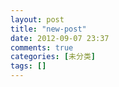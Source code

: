 ```yaml
---
layout: post
title: "new-post"
date: 2012-09-07 23:37
comments: true
categories: [未分类]
tags: []
---
```

## 
<h2></h2>
